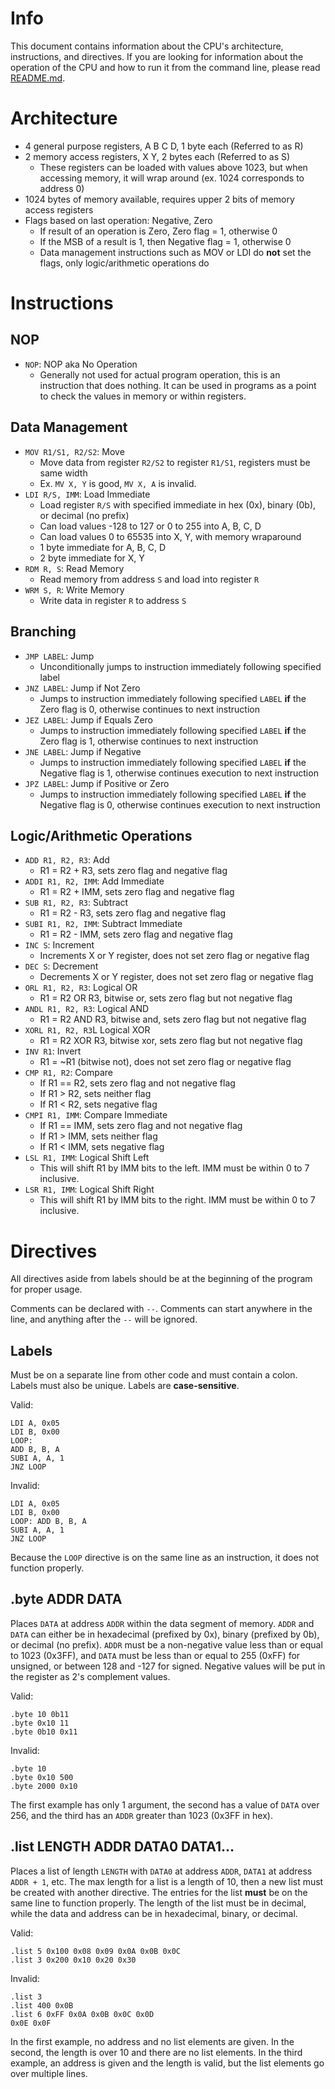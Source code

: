 # Info
This document contains information about the CPU's architecture, instructions, and directives. If you are looking for information about the operation of the CPU and how to run it from the command line, please read [README.md](README.md).

# Architecture
- 4 general purpose registers, A B C D, 1 byte each (Referred to as R)
- 2 memory access registers, X Y, 2 bytes each (Referred to as S)
  - These registers can be loaded with values above 1023, but when accessing memory, it will wrap around (ex. 1024 corresponds to address 0)
- 1024 bytes of memory available, requires upper 2 bits of memory access registers
- Flags based on last operation: Negative, Zero
    - If result of an operation is Zero, Zero flag = 1, otherwise 0
    - If the MSB of a result is 1, then Negative flag = 1, otherwise 0
    - Data management instructions such as MOV or LDI do **not** set the flags, only logic/arithmetic operations do

# Instructions

## NOP
- `NOP`: NOP aka No Operation
  - Generally not used for actual program operation, this is an instruction that does nothing. It can be used in programs as a point to check the values in memory or within registers.

## Data Management
- `MOV R1/S1, R2/S2`: Move
  - Move data from register `R2/S2` to register `R1/S1`, registers must be same width
  - Ex. `MV X, Y` is good, `MV X, A` is invalid.
- `LDI R/S, IMM`: Load Immediate
  - Load register `R/S` with specified immediate in hex (0x), binary (0b), or decimal (no prefix)
  - Can load values -128 to 127 or 0 to 255 into A, B, C, D
  - Can load values 0 to 65535 into X, Y, with memory wraparound
  - 1 byte immediate for A, B, C, D
  - 2 byte immediate for X, Y
- `RDM R, S`: Read Memory
  - Read memory from address `S` and load into register `R`
- `WRM S, R`: Write Memory
  - Write data in register `R` to address `S`

## Branching
- `JMP LABEL`: Jump
  - Unconditionally jumps to instruction immediately following specified label
- `JNZ LABEL`: Jump if Not Zero
  - Jumps to instruction immediately following specified `LABEL` **if** the Zero flag is 0, otherwise continues to next instruction
- `JEZ LABEL`: Jump if Equals Zero
  - Jumps to instruction immediately following specified `LABEL` **if** the Zero flag is 1, otherwise continues to next instruction
- `JNE LABEL`: Jump if Negative
  - Jumps to instruction immediately following specified `LABEL` **if** the Negative flag is 1, otherwise continues execution to next instruction
- `JPZ LABEL`: Jump if Positive or Zero
  - Jumps to instruction immediately following specified `LABEL` **if** the Negative flag is 0, otherwise continues execution to next instruction

## Logic/Arithmetic Operations

- `ADD R1, R2, R3`: Add
  - R1 = R2 + R3, sets zero flag and negative flag
- `ADDI R1, R2, IMM`: Add Immediate
  - R1 = R2 + IMM, sets zero flag and negative flag
- `SUB R1, R2, R3`: Subtract
  - R1 = R2 - R3, sets zero flag and negative flag
- `SUBI R1, R2, IMM`: Subtract Immediate
  - R1 = R2 - IMM, sets zero flag and negative flag
- `INC S`: Increment
  - Increments X or Y register, does not set zero flag or negative flag
- `DEC S`: Decrement
  - Decrements X or Y register, does not set zero flag or negative flag
- `ORL R1, R2, R3`: Logical OR
  - R1 = R2 OR R3, bitwise or, sets zero flag but not negative flag
- `ANDL R1, R2, R3`: Logical AND
  - R1 = R2 AND R3, bitwise and, sets zero flag but not negative flag
- `XORL R1, R2, R3`L Logical XOR
  - R1 = R2 XOR R3, bitwise xor, sets zero flag but not negative flag
- `INV R1`: Invert
  - R1 = ~R1 (bitwise not), does not set zero flag or negative flag
- `CMP R1, R2`: Compare
  - If R1 == R2, sets zero flag and not negative flag
  - If R1 > R2, sets neither flag
  - If R1 < R2, sets negative flag
- `CMPI R1, IMM`: Compare Immediate
  - If R1 == IMM, sets zero flag and not negative flag
  - If R1 > IMM, sets neither flag
  - If R1 < IMM, sets negative flag
- `LSL R1, IMM`: Logical Shift Left
  - This will shift R1 by IMM bits to the left. IMM must be within 0 to 7 inclusive.
- `LSR R1, IMM`: Logical Shift Right
  - This will shift R1 by IMM bits to the right. IMM must be within 0 to 7 inclusive.

# Directives

All directives aside from labels should be at the beginning of the program for proper usage.

Comments can be declared with `--`. Comments can start anywhere in the line, and anything after the `--` will be ignored.

## Labels
Must be on a separate line from other code and must contain a colon. Labels must also be unique. Labels are **case-sensitive**.

Valid:
```
LDI A, 0x05
LDI B, 0x00
LOOP:
ADD B, B, A
SUBI A, A, 1
JNZ LOOP
```
Invalid:
```
LDI A, 0x05
LDI B, 0x00
LOOP: ADD B, B, A
SUBI A, A, 1
JNZ LOOP
```
Because the `LOOP` directive is on the same line as an instruction, it does not function properly.

## .byte ADDR DATA
Places `DATA` at address `ADDR` within the data segment of memory. `ADDR` and `DATA` can either be in hexadecimal (prefixed by 0x), binary (prefixed by 0b), or decimal (no prefix). `ADDR` must be a non-negative value less than or equal to 1023 (0x3FF), and `DATA` must be less than or equal to 255 (0xFF) for unsigned, or between 128 and -127 for signed. Negative values will be put in the register as 2's complement values.

Valid:
```
.byte 10 0b11
.byte 0x10 11
.byte 0b10 0x11
```

Invalid:
```
.byte 10
.byte 0x10 500
.byte 2000 0x10
```
The first example has only 1 argument, the second has a value of `DATA` over 256, and the third has an `ADDR` greater than 1023 (0x3FF in hex). 

## .list LENGTH ADDR DATA0 DATA1...
Places a list of length `LENGTH` with `DATA0` at address `ADDR`, `DATA1` at address `ADDR + 1`, etc. The max length for a list is a length of 10, then a new list must be created with another directive. The entries for the list **must** be on the same line to function properly. The length of the list must be in decimal, while the data and address can be in hexadecimal, binary, or decimal.

Valid:
```
.list 5 0x100 0x08 0x09 0x0A 0x0B 0x0C
.list 3 0x200 0x10 0x20 0x30
```

Invalid:
```
.list 3
.list 400 0x0B
.list 6 0xFF 0x0A 0x0B 0x0C 0x0D
0x0E 0x0F
```

In the first example, no address and no list elements are given. In the second, the length is over 10 and there are no list elements. In the third example, an address is given and the length is valid, but the list elements go over multiple lines.
